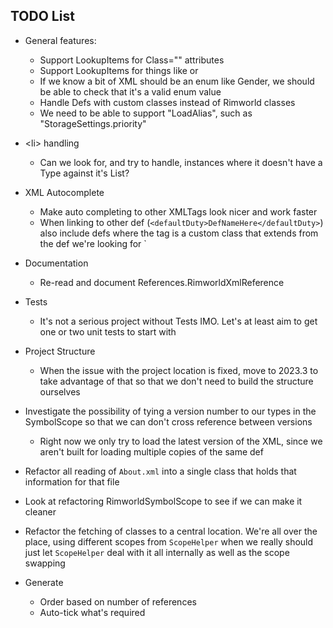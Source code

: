 ## TODO List

 * General features:
   * Support LookupItems for Class="" attributes
   * Support LookupItems for things like <thoughtWorker> or <compClass>
   * If we know a bit of XML should be an enum like Gender, we should be able to check that it's a valid enum value
   * Handle Defs with custom classes instead of Rimworld classes
   * We need to be able to support "LoadAlias", such as "StorageSettings.priority"

 * \<li> handling
   * Can we look for, and try to handle, instances where it doesn't have a Type against it's List?

 * XML Autocomplete
   * Make auto completing to other XMLTags look nicer and work faster
   * When linking to other def (`<defaultDuty>DefNameHere</defaultDuty>`) also include defs where the tag is a custom class
     that extends from the def we're looking for
`   
 * Documentation
   * Re-read and document References.RimworldXmlReference
   
 * Tests
   * It's not a serious project without Tests IMO. Let's at least aim to get one or two unit tests to start with

 * Project Structure
   * When the issue with the project location is fixed, move to 2023.3 to take advantage of that so that we don't need to build the structure ourselves

 * Investigate the possibility of tying a version number to our types in the SymbolScope so that we can don't cross reference between versions
    * Right now we only try to load the latest version of the XML, since we aren't built for loading multiple copies of the same def

 * Refactor all reading of `About.xml` into a single class that holds that information for that file
 * Look at refactoring RimworldSymbolScope to see if we can make it cleaner
 * Refactor the fetching of classes to a central location. We're all over the place, using different scopes from `ScopeHelper`
   when we really should just let `ScopeHelper` deal with it all internally as well as the scope swapping

 * Generate
   * Order based on number of references 
   * Auto-tick what's required
